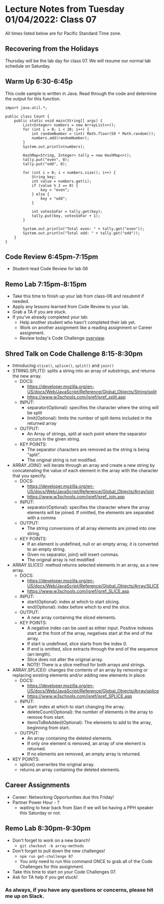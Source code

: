 # Lecture Notes from Tuesday 01/04/2022: Class 07
All times listed below are for Pacific Standard Time zone.


## Recovering from the Holidays
Thursday will be the lab day for class 07. We will resume our normal lab schedule on Saturday. 


## Warm Up 6:30-6:45p
This code sample is written in Java. Read through the code and determine the output for this function.

```
import java.util.*;

public class Count {
    public static void main(String[] args) {
        List<Integer> numbers = new ArrayList<>();
        for (int i = 0; i < 20; i++) {
            int randomNumber = (int) Math.floor(50 * Math.random());
            numbers.add(randomNumber);
        }
        System.out.println(numbers);

        HashMap<String, Integer> tally = new HashMap<>();
        tally.put("even", 0);
        tally.put("odd", 0);

        for (int i = 0; i < numbers.size(); i++) {
            String key;
            int value = numbers.get(i);
            if (value % 2 == 0) {
                key = "even";
            } else {
                key = "odd";
            }

            int votesSoFar = tally.get(key);
            tally.put(key, votesSoFar + 1);
        }

        System.out.println("Total even: " + tally.get("even"));
        System.out.println("Total odd: " + tally.get("odd"));
    }
}
```


## Code Review 6:45pm-7:15pm
- Student-lead Code Review for lab 06 


## Remo Lab 7:15pm-8:15pm
- Take this time to finish up your lab from class-06 and resubmit if needed.
- Apply any lessons learned from Code Review to your lab.
- Grab a TA if you are stuck.
- If you've already completed your lab:
  - Help another student who hasn't completed their lab yet.
  - Work on another assignment like a reading assignment or Career assignment.
  - Review today's Code Challenge [overview](https://github.com/codefellows/code-301-guide/blob/main/curriculum/class-07/challenges/README.md).


## Shred Talk on Code Challenge 8:15-8:30pm
- Introducing `slice()`, `splice()`, `split()` and `join()`
- STRING.SPLIT(): splits a string into an array of substrings, and returns the new array.
  - DOCS:
    - https://developer.mozilla.org/en-US/docs/Web/JavaScript/Reference/Global_Objects/String/split
    - https://www.w3schools.com/jsref/jsref_split.asp
  - INPUT: 
    - separator(Optional): specifies the character where the string will be split
    - limit(Optional): limits the number of split items included in the returned array
  - OUTPUT:
    - An Array of strings, split at each point where the separator occurs in the given string.
  - KEY POINTS:
    - The separator characters are removed as the string is being "split".
    - The original string is not modified.
- ARRAY.JOIN(): will iterate through an array and create a new string by concatenating the value of each element in the array with the character that you specify.
  - DOCS:
    - https://developer.mozilla.org/en-US/docs/Web/JavaScript/Reference/Global_Objects/Array/join
    - https://www.w3schools.com/jsref/jsref_join.asp
  - INPUT: 
    - separator(Optional): specifies the character where the array elements will be joined. If omitted, the elements are separated with a comma
  - OUTPUT:
    - The string conversions of all array elements are joined into one string.
  - KEY POINTS:
    - If an element is undefined, null or an empty array, it is converted to an empty string.
    - Given no separator, join() will insert commas.
    - The original array is not modified
- ARRAY.SLICE(): method returns selected elements in an array, as a new array.
  - DOCS:
    - https://developer.mozilla.org/en-US/docs/Web/JavaScript/Reference/Global_Objects/Array/SLICE
    - https://www.w3schools.com/jsref/jsref_SLICE.asp
  - INPUT: 
    - start(Optional): index at which to start slicing.
    - end(Optional): index before which to end the slice.
  - OUTPUT:
    - A new array containing the sliced elements.
  - KEY POINTS:
    - A negative index can be used as either input. Positive indexes start at the front of the array, negatives start at the end of the array.
    - If start is undefined, slice starts from the index 0.
    - If end is omitted, slice extracts through the end of the sequence (arr.length).
    - Slice does not alter the original array.
    - NOTE! There is a slice method for both arrays and strings.
- ARRAY.SPLICE(): changes the contents of an array by removing or replacing existing elements and/or adding new elements in place. 
  - DOCS:
    - https://developer.mozilla.org/en-US/docs/Web/JavaScript/Reference/Global_Objects/Array/splice
    - https://www.w3schools.com/jsref/jsref_SPLICE.asp
  - INPUT: 
    - start: index at which to start changing the array.
    - deleteCount(Optional): the number of elements in the array to remove from start.
    - itemsToBeAdded(Optional): The elements to add to the array, beginning from start.
  - OUTPUT:
    - An array containing the deleted elements.
    - If only one element is removed, an array of one element is returned.
    - If no elements are removed, an empty array is returned.
- KEY POINTS:
  - splice() overwrites the original array.
  - returns an array containing the deleted elements.


## Career Assignments
- Career: Networking Opportunities due this Friday!
- Partner Power Hour - ?
  - waiting to hear back from Sian if we will be having a PPH speaker this Saturday or not. 


## Remo Lab 8:30pm-9:30pm
- Don't forget to work on a new branch!
  - `git checkout -b array-methods`
- Don't forget to pull down the new challenges!
  - `npm run get-challenge 07`
  - You only need to run this command ONCE to grab all of the Code Challenges for this assignment.
- Take this time to start on your Code Challenges 07.
- Ask for TA help if you get stuck!


### As always, if you have any questions or concerns, please hit me up on Slack.
